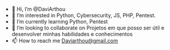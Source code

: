 - 👋 Hi, I’m @DaviArthou
- 👀 I’m interested in Python, Cybersecurity, JS, PHP, Pentest.
- 🌱 I’m currently learning Python, Pentest
- 💞️ I’m looking to collaborate on Projetos em que posso ser útil e desenvolver minhas habilidades e conhecimentos
- 📫 How to reach me Daviarthou@gmail.com 

<!---
DaviArthou/DaviArthou is a ✨ special ✨ repository because its `README.md` (this file) appears on your GitHub profile.
You can click the Preview link to take a look at your changes.
--->
